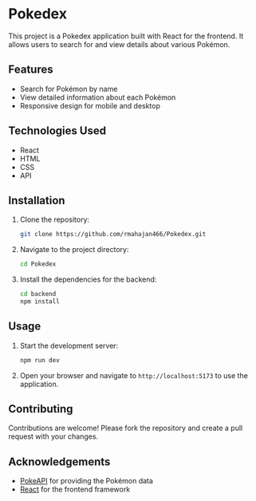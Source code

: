 # Pokedex

This project is a Pokedex application built with React for the frontend. It allows users to search for and view details about various Pokémon.

## Features

- Search for Pokémon by name
- View detailed information about each Pokémon
- Responsive design for mobile and desktop

## Technologies Used

- React
- HTML
- CSS
- API

## Installation

1. Clone the repository:
    ```sh
    git clone https://github.com/rmahajan466/Pokedex.git
    ```
2. Navigate to the project directory:
    ```sh
    cd Pokedex
    ```
3. Install the dependencies for the backend:
    ```sh
    cd backend
    npm install
    ```

## Usage

1. Start the development server:
    ```sh
    npm run dev
    ```
3. Open your browser and navigate to `http://localhost:5173` to use the application.

## Contributing

Contributions are welcome! Please fork the repository and create a pull request with your changes.


## Acknowledgements

- [PokeAPI](https://pokeapi.co/) for providing the Pokémon data
- [React](https://reactjs.org/) for the frontend framework

